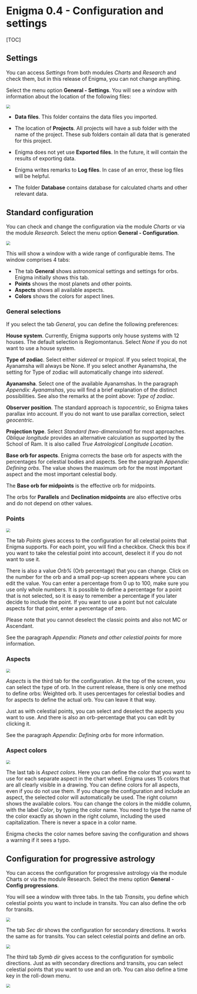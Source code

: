 # Enigma 0.4 - Configuration and settings

[TOC]




## Settings
You can access *Settings* from both modules *Charts* and *Research* and check them,
but in this release of Enigma, you can not change anything.

Select the menu option **General - Settings**.
You will see a window with information about the location of the following files:

<img src="img/settings.png" style="zoom:67%;" />

- **Data files**. This folder contains the data files you imported.

- The location of **Projects**. All projects will have a sub folder with the name of the project. These sub folders contain all data that is generated for this project.

- Enigma does not yet use **Exported files**. In the future, it will contain the results of exporting data.

- Enigma writes remarks to **Log files**. In case of an error, these log files will be helpful.

- The folder **Database** contains database for calculated charts and other relevant data.

## Standard configuration

You can check and change the configuration via the module *Charts* or via the module *Research*.
Select the menu option **General - Configuration**.

<img src="img/configuration-general.png" style="zoom:67%;" /> 


This will show a window with a wide range of configurable items. The window comprises 4 tabs:

- The tab **General** shows astronomical settings and settings for orbs. Enigma initially shows this tab.
- **Points** shows the most planets and other points.
- **Aspects** shows all available aspects.
- **Colors** shows the colors for aspect lines.

### General selections


If you select the tab *General*, you can define the following preferences:

**House system**. Currently, Enigma supports only house systems with 12 houses. 
The default selection is Regiomontanus.
Select *None* if you do not want to use a house system.

**Type of zodiac**. Select either *sidereal* or *tropical*.
If you select tropical, the Ayanamsha will always be None.
If you select another Ayanamsha, the setting for Type of zodiac will automatically change into *sidereal*.

**Ayanamsha**. Select one of the available Ayanamshas.
In the paragraph *Appendix: Ayanamshas*, you will find a brief explanation of the distinct possibilities.
See also the remarks at the point above: *Type of zodiac*.

**Observer position**. The standard approach is *topocentric*, so Enigma takes parallax into account.
If you do not want to use parallax correction, select *geocentric*.

**Projection type**. Select *Standard (two-dimensional)* for most approaches.
*Oblique longitude* provides an alternative calculation as supported by the School of Ram.
It is also called *True Astrological Longitude Location*.

**Base orb for aspects**. Enigma corrects the base orb for aspects with the percentages for celestial bodies and aspects.
See the paragraph *Appendix: Defining orbs*.
The value shows the maximum orb for the most important aspect and the most important celestial body.

The **Base orb for midpoints** is the effective orb for midpoints.

The orbs for **Parallels** and **Declination midpoints** are also effective orbs and do not depend on other values.

### Points

<img src="img/configuration-points.png" style="zoom:67%;" />

The tab *Points* gives access to the configuration for all celestial points that Enigma supports.
For each point, you will find a checkbox.
Check this box if you want to take the celestial point into account, deselect it if you do not want to use it.

There is also a value *Orb%* (Orb percentage) that you can change.
Click on the number for the orb and a small pop-up screen appears where you can edit the value.
You can enter a percentage from 0 up to 100, make sure you use only whole numbers.
It is possible to define a percentage for a point that is not selected,
so it is easy to remember a percentage if you later decide to include the point.
If you want to use a point but not calculate aspects for that point, enter a percentage of zero.

Please note that you cannot deselect the classic points and also not MC or Ascendant.

See the paragraph *Appendix: Planets and other celestial points* for more information.

### Aspects

<img src="img/configuration-aspects.png" style="zoom:67%;" />

*Aspects* is the third tab for the configuration.
At the top of the screen, you can select the type of orb.
In the current release, there is only one method to define orbs: Weighted orb.
It uses percentages for celestial bodies and for aspects to define the actual orb.
You can leave it that way.

Just as with celestial points, you can select and deselect the aspects you want to use.
And there is also an orb-percentage that you can edit by clicking it.

See the paragraph *Appendix: Defining orbs* for more information.

### Aspect colors

<img src="img/configuration-colors.png" style="zoom:67%;" />

The last tab is *Aspect colors*. 
Here you can define the color that you want to use for each separate aspect in the chart wheel. 
Enigma uses 15 colors that are all clearly visible in a drawing. 
You can define colors for all aspects, even if you do not use them. 
If you change the configuration and include an aspect, the selected color will automatically be used.
The right column shows the available colors. 
You can change the colors in the middle column, with the label *Color*, by typing the color name. 
You need to type the name of the color exactly as shown in the right column, including the used capitalization. 
There is never a space in a color name.

Enigma checks the color names before saving the configuration and shows a warning if it sees a typo.


## Configuration for progressive astrology

You can access the configuration for progressive astrology via the module Charts or via the module Research. 
Select the menu option **General** - **Config progressions**.

You will see a window with three tabs.
In the tab _Transits_, you define which celestial points you want to include in transits.
You can also define the orb for transits.

<img src="img/config-transits.png" style="zoom:67%;" />

The tab _Sec dir_ shows the configuration for secondary directions.
It works the same as for transits. 
You can select celestial points and define an orb.

<img src="img/config-secdir.png" style="zoom:67%;" />

The third tab _Symb dir_ gives access to the configuration for symbolic directions.
Just as with secondary directions and transits, you can select celestial points that you want to use and an orb.
You can also define a time key in the roll-down menu.

<img src="img/config-symdir.png" style="zoom:67%;" />


